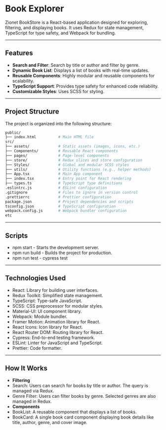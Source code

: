 # Book Explorer

Zionet BookStore is a React-based application designed for exploring, filtering, and displaying books. It uses Redux for state management, TypeScript for type safety, and Webpack for bundling.

---

## Features

- **Search and Filter**: Search by title or author and filter by genre.
- **Dynamic Book List**: Displays a list of books with real-time updates.
- **Reusable Components**: Highly modular and reusable components for scalability.
- **TypeScript Support**: Provides type safety for enhanced code reliability.
- **Customizable Styles**: Uses SCSS for styling.

---

## Project Structure

The project is organized into the following structure:

```bash
public/
├── index.html          # Main HTML file
src/
├── assets/             # Static assets (images, icons, etc.)
├── Components/         # Reusable React components
├── pages/              # Page-level components
├── store/              # Redux slices and store configuration
├── Styles/             # Global and modular SCSS styles
├── utils/              # Utility functions (e.g., helper methods)
├── App.tsx             # Main App component
├── index.tsx           # Entry point for React rendering
├── types.ts            # TypeScript type definitions
.eslintrc.js            # ESLint configuration
.gitignore              # Files to ignore in version control
.prettierrc             # Prettier configuration
package.json            # Project dependencies and scripts
tsconfig.json           # TypeScript configuration
webpack.config.js       # Webpack bundler configuration
etc
```


---

## Scripts
- npm start - Starts the development server.
- npm run build - Builds the project for production.
- npm run test - cypress test

---

## Technologies Used
- React: Library for building user interfaces.
- Redux Toolkit: Simplified state management.
- TypeScript: Type-safe JavaScript.
- SCSS: CSS preprocessor for modular styles.
- Material-UI: UI component library.
- Webpack: Module bundler.
- Framer Motion: Animation library for React.
- React Icons: Icon library for React.
- React Router DOM: Routing library for React.
- Cypress: End-to-end testing framework.
- ESLint: Linter for JavaScript and TypeScript.
- Prettier: Code formatter.

---

## How It Works
- **Filtering**
- Search: Users can search for books by title or author. The query is managed via Redux.
- Genre Filter: Users can filter books by genre. Selected genres are also managed in Redux.
- **Components**
- BookList: A reusable component that displays a list of books.
- BookCard: A single book card component displaying book details like title, author, genre, and cover image.
